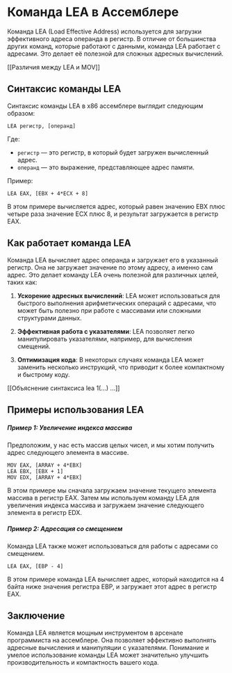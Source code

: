#  Команда LEA в Ассемблере

Команда LEA (Load Effective Address) используется для загрузки эффективного адреса операнда в регистр. В отличие от большинства других команд, которые работают с данными, команда LEA работает с адресами. Это делает её полезной для сложных адресных вычислений.

[[Различия между LEA и MOV]]

##  Синтаксис команды LEA

Синтаксис команды LEA в x86 ассемблере выглядит следующим образом:

```assembly
LEA регистр, [операнд]
```

Где:
- `регистр` — это регистр, в который будет загружен вычисленный адрес.
- `операнд` — это выражение, представляющее адрес памяти.

Пример:
```assembly
LEA EAX, [EBX + 4*ECX + 8]
```

В этом примере вычисляется адрес, который равен значению EBX плюс четыре раза значение ECX плюс 8, и результат загружается в регистр EAX.

##  Как работает команда LEA

Команда LEA вычисляет адрес операнда и загружает его в указанный регистр. Она не загружает значение по этому адресу, а именно сам адрес. Это делает команду LEA очень полезной для различных целей, таких как:

1. **Ускорение адресных вычислений**: LEA может использоваться для быстрого выполнения арифметических операций с адресами, что может быть полезно при работе с массивами или сложными структурами данных.

2. **Эффективная работа с указателями**: LEA позволяет легко манипулировать указателями, например, для вычисления смещений.

3. **Оптимизация кода**: В некоторых случаях команда LEA может заменить несколько инструкций, что приводит к более компактному и быстрому коду.

[[Объяснение синтаксиса lea 1(...) ...]]

##  Примеры использования LEA

#####  Пример 1: Увеличение индекса массива
Предположим, у нас есть массив целых чисел, и мы хотим получить адрес следующего элемента в массиве. 

```assembly
MOV EAX, [ARRAY + 4*EBX]
LEA EBX, [EBX + 1]
MOV EDX, [ARRAY + 4*EBX]
```

В этом примере мы сначала загружаем значение текущего элемента массива в регистр EAX. Затем мы используем команду LEA для увеличения индекса массива и загружаем значение следующего элемента в регистр EDX.

#####  Пример 2: Адресация со смещением
Команда LEA также может использоваться для работы с адресами со смещением.

```assembly
LEA EAX, [EBP - 4]
```

В этом примере команда LEA вычисляет адрес, который находится на 4 байта ниже значения регистра EBP, и загружает этот адрес в регистр EAX.

##  Заключение

Команда LEA является мощным инструментом в арсенале программиста на ассемблере. Она позволяет эффективно выполнять адресные вычисления и манипуляции с указателями. Понимание и умелое использование команды LEA может значительно улучшить производительность и компактность вашего кода.